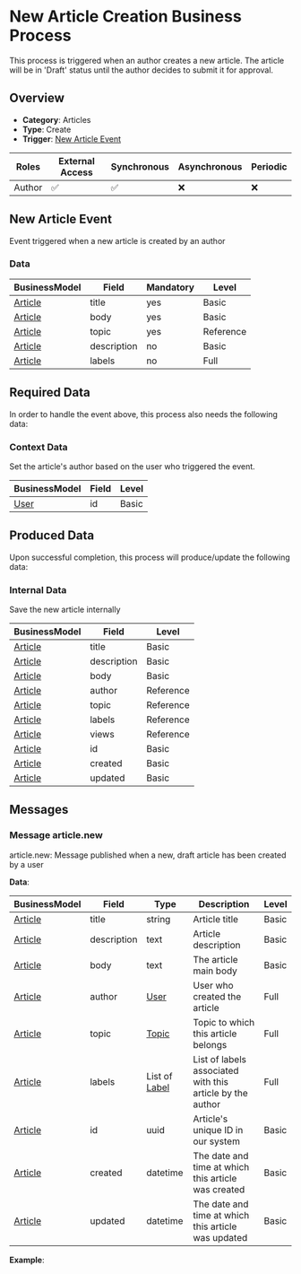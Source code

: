 # New Article Creation Business Process
This process is triggered when an author creates a new article. The article will be in &#039;Draft&#039; status until the author decides to submit it for approval.

## Overview
 - **Category**: Articles
 - **Type**: Create
 - **Trigger**: [New Article Event](#new-article-event)

| Roles | External Access | Synchronous | Asynchronous | Periodic |
| ----- | --------------- | ----------- | ------------ | -------- |
| Author | :white_check_mark: | :white_check_mark: | :x: | :x:

## New Article Event
Event triggered when a new article is created by an author
### Data
    
| BusinessModel | Field | Mandatory | Level |
| ------------- | ----- | --------- | ----- |
| [Article](../DataModel/Overview.md#article) | title | yes | Basic |
| [Article](../DataModel/Overview.md#article) | body | yes | Basic |
| [Article](../DataModel/Overview.md#article) | topic | yes | Reference |
| [Article](../DataModel/Overview.md#article) | description | no | Basic |
| [Article](../DataModel/Overview.md#article) | labels | no | Full |

## Required Data
In order to handle the event above, this process also needs the following data:
### Context Data
Set the article&#039;s author based on the user who triggered the event.

| BusinessModel | Field | Level |
| ------------- | ----- | ----- |
| [User](../DataModel/Overview.md#user) | id | Basic |



## Produced Data
Upon successful completion, this process will produce/update the following data:

### Internal Data
Save the new article internally

| BusinessModel | Field | Level |
| ------------- | ----- | ----- |
| [Article](../DataModel/Overview.md#article) | title | Basic |
| [Article](../DataModel/Overview.md#article) | description | Basic |
| [Article](../DataModel/Overview.md#article) | body | Basic |
| [Article](../DataModel/Overview.md#article) | author | Reference |
| [Article](../DataModel/Overview.md#article) | topic | Reference |
| [Article](../DataModel/Overview.md#article) | labels | Reference |
| [Article](../DataModel/Overview.md#article) | views | Reference |
| [Article](../DataModel/Overview.md#article) | id | Basic |
| [Article](../DataModel/Overview.md#article) | created | Basic |
| [Article](../DataModel/Overview.md#article) | updated | Basic |


## Messages
### Message article.new
article.new: Message published when a new, draft article has been created by a user

**Data**:

| BusinessModel | Field | Type | Description | Level |
| ------------- | ----- | ---- | ----------- | ------|
| [Article](../DataModel/Overview.md#article) | title | string | Article title | Basic |
| [Article](../DataModel/Overview.md#article) | description | text | Article description | Basic |
| [Article](../DataModel/Overview.md#article) | body | text | The article main body | Basic |
| [Article](../DataModel/Overview.md#article) | author | [User](../DataModel/Overview.md#user) | User who created the article | Full |
| [Article](../DataModel/Overview.md#article) | topic | [Topic](../DataModel/Overview.md#topic) | Topic to which this article belongs | Full |
| [Article](../DataModel/Overview.md#article) | labels | List of [Label](../DataModel/Overview.md#label) | List of labels associated with this article by the author | Full |
| [Article](../DataModel/Overview.md#article) | id | uuid | Article&#039;s unique ID in our system | Basic |
| [Article](../DataModel/Overview.md#article) | created | datetime | The date and time at which this article was created | Basic |
| [Article](../DataModel/Overview.md#article) | updated | datetime | The date and time at which this article was updated | Basic |

**Example**:
